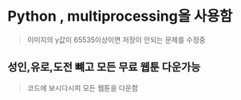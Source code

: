 # Python , multiprocessing을 사용함
> 이미지의 y값이 65535이상이면 저장이 안되는 문제를 수정중

## 성인,유로,도전 뺴고 모든 무료 웹툰 다운가능
> 코드에 보시다시피 모든 웹툰을 다운함
